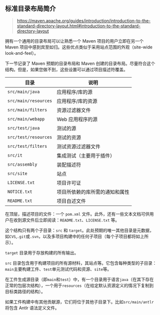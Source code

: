 ## 标准目录布局简介

> https://maven.apache.org/guides/introduction/introduction-to-the-standard-directory-layout.html#introduction-to-the-standard-directory-layout

拥有一个通用的目录布局可以让熟悉一个 Maven 项目的用户立即在另一个 Maven 项目中感到宾至如归。这些优点类似于采用站点范围的外观（site-wide look-and-feel）。

下一节记录了 Maven 预期的目录布局和 Maven 创建的目录布局。尽量符合这个结构。但是，如果您做不到，这些设置可以通过项目描述符覆盖。

| 目录                   | 说明              |
| -------------------- | --------------- |
| `src/main/java`      | 应用程序/库的源        |
| `src/main/resources` | 应用程序/库的资源       |
| `src/main/filters`   | 资源过滤器文件         |
| `src/main/webapp`    | Web 应用程序的源      |
| `src/test/java`      | 测试的源            |
| `src/test/resources` | 测试的资源           |
| `src/test/filters`   | 测试资源过滤器文件       |
| `src/it`             | 集成测试（主要用于插件）    |
| `src/assembly`       | 装配描述符           |
| `src/site`           | 站点              |
| `LICENSE.txt`        | 项目许可证           |
| `NOTICE.txt`         | 项目所依赖的库所需的通知和属性 |
| `README.txt`         | 项目自述文件          |

在顶层，描述项目的文件：一个 `pom.xml` 文件。此外，还有一些文本文档可供用户在收到源文件后立即阅读：`README.txt`、`LICENSE.txt` 等。

这个结构只有两个子目录：`src` 和 `target`。此处预期的唯一其他目录是元数据，如`CVS`,`.git`或`.svn`，以及多项目构建中的任何子项目（每个子项目都将如上所示）。

`target` 目录用于存放构建的所有输出。

`src` 目录包含用于构建项目的所有源材料，其站点等。它包含每种类型的子目录：`main`主要构建工件、`test`单元测试代码和资源、`site`等。

在工件生成源目录（即`main`和`test`）中，有一个目录用于语言`java`（在其下存在正常的包层次结构），一个用于`resources`（在给定默认资源定义的情况下复制到目标类路径的结构）。

如果工件构建中有其他贡献源，它们将位于其他子目录下。比如`src/main/antlr`将包含 Antlr 语法定义文件。
